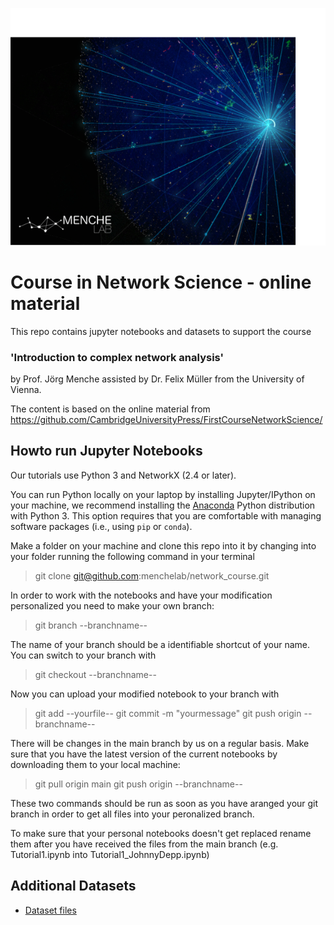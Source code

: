 ![Alt text](images/Chuetter_VRshot.png)


# Course in Network Science - online material

This repo contains jupyter notebooks and datasets to support 
the course 
### 'Introduction to complex network analysis' 
by Prof. Jörg Menche assisted by Dr. Felix Müller from the University of Vienna. 

The content is based on the online material from
https://github.com/CambridgeUniversityPress/FirstCourseNetworkScience/


## Howto run Jupyter Notebooks

Our tutorials use Python 3 and NetworkX (2.4 or later).  

You can run Python locally on your laptop by installing Jupyter/IPython on your machine, we recommend installing the [Anaconda](https://www.anaconda.com/distribution/) Python distribution with Python 3. This option requires that you are comfortable with managing software packages (i.e., using `pip` or `conda`). 

Make a folder on your machine and clone this repo into it by changing into your folder running the following command in your terminal

> git clone git@github.com:menchelab/network_course.git

In order to work with the notebooks and have your modification personalized you need to make your own branch:

> git branch --branchname--

The name of your branch should be a identifiable shortcut of your name. You can switch to your branch with

> git checkout  --branchname--

Now you can upload your modified notebook to your branch with

> git add --yourfile--
> git commit -m "yourmessage"
> git push origin --branchname--

There will be changes in the main branch by us on a regular basis. Make sure that you have the latest version of the current notebooks by downloading them to your local machine:

> git pull origin main
> git push origin --branchname--

These two commands should be run as soon as you have aranged your git branch in order to get all files into your peronalized branch.
  
To make sure that your personal notebooks doesn't get replaced rename them after you have received the files from the main branch (e.g. Tutorial1.ipynb into Tutorial1_JohnnyDepp.ipynb) 

## Additional Datasets 

* [Dataset files](https://github.com/menchelab/network_course/tree/main/datasets)
